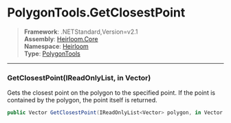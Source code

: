 # PolygonTools.GetClosestPoint

> **Framework**: .NETStandard,Version=v2.1  
> **Assembly**: [Heirloom.Core][0]  
> **Namespace**: [Heirloom][0]  
> **Type**: [PolygonTools][1]

--------------------------------------------------------------------------------

### GetClosestPoint(IReadOnlyList<Vector>, in Vector)

Gets the closest point on the polygon to the specified point. If the point is contained by the polygon, the point itself is returned.

```cs
public Vector GetClosestPoint(IReadOnlyList<Vector> polygon, in Vector point)
```

[0]: ../Heirloom.Core.md
[1]: Heirloom.PolygonTools.md
